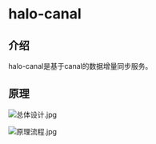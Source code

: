 # halo-canal

## 介绍

halo-canal是基于canal的数据增量同步服务。

## 原理

![总体设计.jpg](https://raw.githubusercontent.com/halomzh/pic/master/20210323173546.jpeg)

![原理流程.jpg](https://raw.githubusercontent.com/halomzh/pic/master/20210323173600.jpeg)


